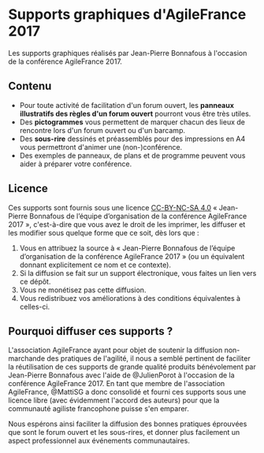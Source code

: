 # Supports graphiques d'AgileFrance 2017

Les supports graphiques réalisés par Jean-Pierre Bonnafous à l'occasion de la conférence AgileFrance 2017.


## Contenu

- Pour toute activité de facilitation d'un forum ouvert, les **panneaux illustratifs des règles d'un forum ouvert** pourront vous être très utiles.
- Des **pictogrammes** vous permettent de marquer chacun des lieux de rencontre lors d'un forum ouvert ou d'un barcamp.
- Des **sous-rire** dessinés et préassemblés pour des impressions en A4 vous permettront d'animer une (non-)conférence.
- Des exemples de panneaux, de plans et de programme peuvent vous aider à préparer votre conférence.


## Licence

Ces supports sont fournis sous une licence [CC-BY-NC-SA 4.0](https://creativecommons.org/licenses/by-nc-sa/4.0/deed.fr) « Jean-Pierre Bonnafous de l’équipe d’organisation de la conférence AgileFrance 2017 », c'est-à-dire que vous avez le droit de les imprimer, les diffuser et les modifier sous quelque forme que ce soit, dès lors que :

1. Vous en attribuez la source à « Jean-Pierre Bonnafous de l’équipe d’organisation de la conférence AgileFrance 2017 » (ou un équivalent donnant explicitement ce nom et ce contexte).
2. Si la diffusion se fait sur un support électronique, vous faites un lien vers ce dépôt.
3. Vous ne monétisez pas cette diffusion.
4. Vous redistribuez vos améliorations à des conditions équivalentes à celles-ci.


## Pourquoi diffuser ces supports ?

L'association AgileFrance ayant pour objet de soutenir la diffusion non-marchande des pratiques de l'agilité, il nous a semblé pertinent de faciliter la réutilisation de ces supports de grande qualité produits bénévolement par Jean-Pierre Bonnafous avec l'aide de @JulienPorot à l'occasion de la conférence AgileFrance 2017.
En tant que membre de l'association AgileFrance, @MattiSG a donc consolidé et fourni ces supports sous une licence libre (avec évidemment l'accord des auteurs) pour que la communauté agiliste francophone puisse s'en emparer.

Nous espérons ainsi faciliter la diffusion des bonnes pratiques éprouvées que sont le forum ouvert et les sous-rires, et donner plus facilement un aspect professionnel aux événements communautaires.
